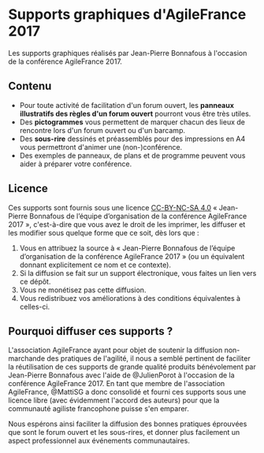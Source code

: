 # Supports graphiques d'AgileFrance 2017

Les supports graphiques réalisés par Jean-Pierre Bonnafous à l'occasion de la conférence AgileFrance 2017.


## Contenu

- Pour toute activité de facilitation d'un forum ouvert, les **panneaux illustratifs des règles d'un forum ouvert** pourront vous être très utiles.
- Des **pictogrammes** vous permettent de marquer chacun des lieux de rencontre lors d'un forum ouvert ou d'un barcamp.
- Des **sous-rire** dessinés et préassemblés pour des impressions en A4 vous permettront d'animer une (non-)conférence.
- Des exemples de panneaux, de plans et de programme peuvent vous aider à préparer votre conférence.


## Licence

Ces supports sont fournis sous une licence [CC-BY-NC-SA 4.0](https://creativecommons.org/licenses/by-nc-sa/4.0/deed.fr) « Jean-Pierre Bonnafous de l’équipe d’organisation de la conférence AgileFrance 2017 », c'est-à-dire que vous avez le droit de les imprimer, les diffuser et les modifier sous quelque forme que ce soit, dès lors que :

1. Vous en attribuez la source à « Jean-Pierre Bonnafous de l’équipe d’organisation de la conférence AgileFrance 2017 » (ou un équivalent donnant explicitement ce nom et ce contexte).
2. Si la diffusion se fait sur un support électronique, vous faites un lien vers ce dépôt.
3. Vous ne monétisez pas cette diffusion.
4. Vous redistribuez vos améliorations à des conditions équivalentes à celles-ci.


## Pourquoi diffuser ces supports ?

L'association AgileFrance ayant pour objet de soutenir la diffusion non-marchande des pratiques de l'agilité, il nous a semblé pertinent de faciliter la réutilisation de ces supports de grande qualité produits bénévolement par Jean-Pierre Bonnafous avec l'aide de @JulienPorot à l'occasion de la conférence AgileFrance 2017.
En tant que membre de l'association AgileFrance, @MattiSG a donc consolidé et fourni ces supports sous une licence libre (avec évidemment l'accord des auteurs) pour que la communauté agiliste francophone puisse s'en emparer.

Nous espérons ainsi faciliter la diffusion des bonnes pratiques éprouvées que sont le forum ouvert et les sous-rires, et donner plus facilement un aspect professionnel aux événements communautaires.
